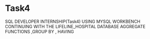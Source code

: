 # Task4
SQL DEVELOPER INTERNSHIP(Task4)
USING MYSQL WORKBENCH
CONTINUING WITH THE LIFELINE_HOSPITAL DATABASE
AGGREGATE FUNCTIONS ,GROUP  BY , HAVING

